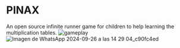 # PINAX
An open source infinite runner game for children to help learning the multiplication tables.
![gameplay](https://github.com/Kuvrot/PINAX/assets/23508114/d19285ce-e5e1-4c9f-b9ff-e3b9b87e5846)
![Imagen de WhatsApp 2024-09-26 a las 14 29 04_c90fc4ed](https://github.com/user-attachments/assets/a6dbb40a-b7d4-4b2e-b1d9-f3bdc5ec2ae7)
